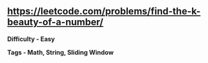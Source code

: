 ## https://leetcode.com/problems/find-the-k-beauty-of-a-number/

**Difficulty - Easy**

**Tags - Math, String, Sliding Window**
